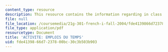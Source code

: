```yaml
---
content_type: resource
description: This resource contains the information regarding in class activities.
file: null
file_location: /coursemedia/21g-301-french-i-fall-2004/fde4139866d7237800bc30c3b503b903_MIT21G_301F04_ch4_ex1.pdf
file_type: application/pdf
resourcetype: Document
title: 'ACTIVITE: EMPLOIS DU TEMPS'
uid: fde41398-66d7-2378-00bc-30c3b503b903
---
```

